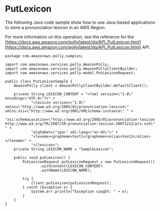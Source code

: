 # PutLexicon<a name="PutLexiconSample"></a>

The following Java code sample show how to use Java\-based applications to store a pronunciation lexicon in an AWS Region\.

For more information on this operation, see the reference for the [https://docs.aws.amazon.com/polly/latest/dg/API_PutLexicon.html](https://docs.aws.amazon.com/polly/latest/dg/API_PutLexicon.html) API\. 

```
package com.amazonaws.polly.samples;
 
import com.amazonaws.services.polly.AmazonPolly;
import com.amazonaws.services.polly.AmazonPollyClientBuilder;
import com.amazonaws.services.polly.model.PutLexiconRequest;
 
public class PutLexiconSample {
    AmazonPolly client = AmazonPollyClientBuilder.defaultClient();

    private String LEXICON_CONTENT = "<?xml version=\"1.0\" encoding=\"UTF-8\"?>" +
            "<lexicon version=\"1.0\" xmlns=\"http://www.w3.org/2005/01/pronunciation-lexicon\" xmlns:xsi=\"http://www.w3.org/2001/XMLSchema-instance\" " +
            "xsi:schemaLocation=\"http://www.w3.org/2005/01/pronunciation-lexicon http://www.w3.org/TR/2007/CR-pronunciation-lexicon-20071212/pls.xsd\" " +
            "alphabet=\"ipa\" xml:lang=\"en-US\">" +
            "<lexeme><grapheme>test1</grapheme><alias>test2</alias></lexeme>" +
            "</lexicon>";   
    private String LEXICON_NAME = "SampleLexicon";
 
    public void putLexicon() {
        PutLexiconRequest putLexiconRequest = new PutLexiconRequest()
                .withContent(LEXICON_CONTENT)
                .withName(LEXICON_NAME);
 
        try {
            client.putLexicon(putLexiconRequest);
        } catch (Exception e) {
            System.err.println("Exception caught: " + e);
        }
    }
}
```